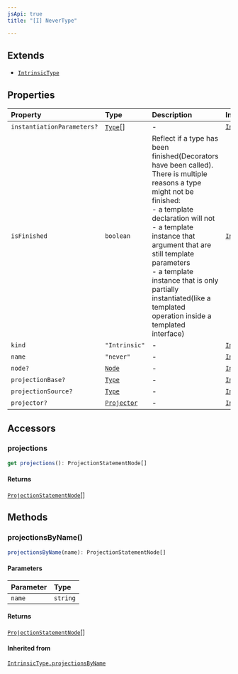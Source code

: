 ```yaml
---
jsApi: true
title: "[I] NeverType"

---
```

## Extends

- [`IntrinsicType`](IntrinsicType.md)

## Properties

| Property | Type | Description | Inheritance |
| :------ | :------ | :------ | :------ |
| `instantiationParameters?` | [`Type`](../type-aliases/Type.md)[] | - | [`IntrinsicType.instantiationParameters`](IntrinsicType.md) |
| `isFinished` | `boolean` | Reflect if a type has been finished(Decorators have been called).<br />There is multiple reasons a type might not be finished:<br />- a template declaration will not<br />- a template instance that argument that are still template parameters<br />- a template instance that is only partially instantiated(like a templated operation inside a templated interface) | [`IntrinsicType.isFinished`](IntrinsicType.md) |
| `kind` | `"Intrinsic"` | - | [`IntrinsicType.kind`](IntrinsicType.md) |
| `name` | `"never"` | - | [`IntrinsicType.name`](IntrinsicType.md) |
| `node?` | [`Node`](../type-aliases/Node.md) | - | [`IntrinsicType.node`](IntrinsicType.md) |
| `projectionBase?` | [`Type`](../type-aliases/Type.md) | - | [`IntrinsicType.projectionBase`](IntrinsicType.md) |
| `projectionSource?` | [`Type`](../type-aliases/Type.md) | - | [`IntrinsicType.projectionSource`](IntrinsicType.md) |
| `projector?` | [`Projector`](Projector.md) | - | [`IntrinsicType.projector`](IntrinsicType.md) |

## Accessors

### projections

```ts
get projections(): ProjectionStatementNode[]
```

#### Returns

[`ProjectionStatementNode`](ProjectionStatementNode.md)[]

## Methods

### projectionsByName()

```ts
projectionsByName(name): ProjectionStatementNode[]
```

#### Parameters

| Parameter | Type |
| :------ | :------ |
| `name` | `string` |

#### Returns

[`ProjectionStatementNode`](ProjectionStatementNode.md)[]

#### Inherited from

[`IntrinsicType.projectionsByName`](IntrinsicType.md#projectionsbyname)
